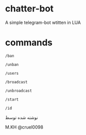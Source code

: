 # chatter-bot

A simple telegram-bot wtitten in LUA 

# commands
`/ban`


`/unban`

`/users` 



`/broadcast`


`/unbroadcast`


`/start`


`/id` 


نوشته شده توسط

M.KH @cruel0098
